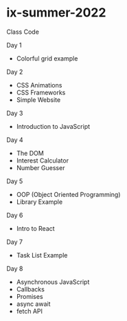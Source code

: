 # ix-summer-2022
Class Code 

Day 1
 - Colorful grid example

Day 2 
 - CSS Animations
 - CSS Frameworks
 - Simple Website 

Day 3
 - Introduction to JavaScript

Day 4 
 - The DOM 
 - Interest Calculator
 - Number Guesser

Day 5
 - OOP (Object Oriented Programming)
 - Library Example

Day 6 
 - Intro to React

Day 7
 - Task List Example

Day 8
 - Asynchronous JavaScript
 - Callbacks
 - Promises
 - async await
 - fetch API